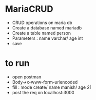 # MariaCRUD

- CRUD operations on maria db
- Create a database named mariadb
- Create a table named person
- Parameters : name varchar/ age int
- save

# to run
- open postman
- Body->x-www-form-urlencoded
- fill : mode create/ name manish/ age 21
- post the req on localhost:3000
